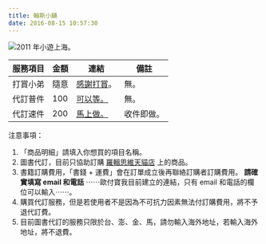 ```yaml
---
title: 翰斯小舖
date: 2016-08-15 10:57:30
---
```


![ 2011 年小遊上海。](https://c5.staticflickr.com/9/8122/28721994580_3f8f5e04c4.jpg)

服務項目 | 金額 | 連結 | 備註
---- | ---- | ---- | ----
打賞小弟 | 隨意 | [感謝打賞](https://qr.allpay.com.tw/XZ3iY)。 | 無。
代訂普件 | 100 | [可以等。](https://qr.allpay.com.tw/a6ovR) | 無。
代訂速件 | 200 | [馬上做。](https://qr.allpay.com.tw/buagP) | 收件即做。

注意事項：
1. 「商品明細」請填入你想買的項目名稱。
2. 圖書代訂，目前只協助訂購 [羅輯思維天貓店](https://luojisiwei.world.tmall.com/?spm=a312a.7700824.0.0.kY0qNF) 上的商品。
3. 書籍訂購費用，「書錢 + 運費」會在訂單成立後再聯絡訂購者訂購費用。 **請確實填寫 email 和電話** ⋯⋯歐付寶我目前建立的連結，只有 email 和電話的欄位可以輸入⋯⋯。
4. 購買代訂服務，但是若使用者不是因為不可抗力因素無法付訂購費用，將不予退代訂費。
5. 目前圖書代訂的服務只限於台、澎、金、馬，請勿輸入海外地址，若輸入海外地址，將不退費。
